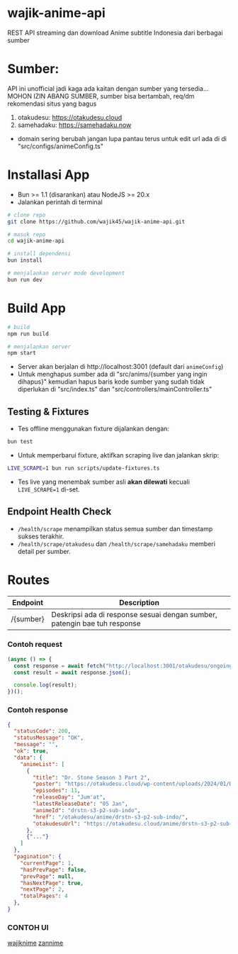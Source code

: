 # wajik-anime-api

REST API streaming dan download Anime subtitle Indonesia dari berbagai sumber

# Sumber:

API ini unofficial jadi kaga ada kaitan dengan sumber yang tersedia...
MOHON IZIN ABANG SUMBER, sumber bisa bertambah, req/dm rekomendasi situs yang bagus

1. otakudesu: https://otakudesu.cloud
2. samehadaku: https://samehadaku.now

- domain sering berubah jangan lupa pantau terus untuk edit url ada di di "src/configs/animeConfig.ts"

# Installasi App

- Bun >= 1.1 (disarankan) atau NodeJS >= 20.x
- Jalankan perintah di terminal

```sh
# clone repo
git clone https://github.com/wajik45/wajik-anime-api.git

# masuk repo
cd wajik-anime-api

# install dependensi
bun install

# menjalankan server mode development
bun run dev
```

# Build App

```sh
# build
npm run build

# menjalankan server
npm start
```

- Server akan berjalan di http://localhost:3001 (default dari `animeConfig`)
- Untuk menghapus sumber ada di "src/anims/{sumber yang ingin dihapus}" kemudian hapus baris kode sumber yang sudah tidak diperlukan di "src/index.ts" dan "src/controllers/mainController.ts"

## Testing & Fixtures

- Tes offline menggunakan fixture dijalankan dengan:

```sh
bun test
```

- Untuk memperbarui fixture, aktifkan scraping live dan jalankan skrip:

```sh
LIVE_SCRAPE=1 bun run scripts/update-fixtures.ts
```

- Tes live yang menembak sumber asli **akan dilewati** kecuali `LIVE_SCRAPE=1` di-set.

## Endpoint Health Check

- `/health/scrape` menampilkan status semua sumber dan timestamp sukses terakhir.
- `/health/scrape/otakudesu` dan `/health/scrape/samehadaku` memberi detail per sumber.

# Routes

| Endpoint  | Description                                                               |
| --------- | ------------------------------------------------------------------------- |
| /{sumber} | Deskripsi ada di response sesuai dengan sumber, patengin bae tuh response |

### Contoh request

```js
(async () => {
  const response = await fetch("http://localhost:3001/otakudesu/ongoing?page=1");
  const result = await response.json();

  console.log(result);
})();
```

### Contoh response

```json
{
  "statusCode": 200,
  "statusMessage": "OK",
  "message": "",
  "ok": true,
  "data": {
    "animeList": [
      {
        "title": "Dr. Stone Season 3 Part 2",
        "poster": "https://otakudesu.cloud/wp-content/uploads/2024/01/Dr.-Stone-Season-3-Part-2-Sub-Indo.jpg",
        "episodes": 11,
        "releaseDay": "Jum'at",
        "latestReleaseDate": "05 Jan",
        "animeId": "drstn-s3-p2-sub-indo",
        "href": "/otakudesu/anime/drstn-s3-p2-sub-indo/",
        "otakudesuUrl": "https://otakudesu.cloud/anime/drstn-s3-p2-sub-indo/"
      },
      {"..."}
    ]
  },
  "pagination": {
    "currentPage": 1,
    "hasPrevPage": false,
    "prevPage": null,
    "hasNextPage": true,
    "nextPage": 2,
    "totalPages": 4
  },
}
```

### CONTOH UI

[wajiknime](https://github.com/wajik45/wajiknime/)
[zannime](https://github.com/Fauzanmhr/zannime/)
